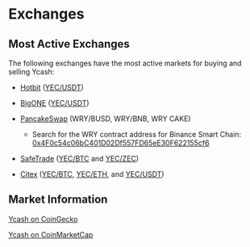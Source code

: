 # Exchanges

## Most Active Exchanges

The following exchanges have the most active markets for buying and selling Ycash:

* [Hotbit](https://www.hotbit.io/) ([YEC/USDT](https://www.hotbit.io/exchange?symbol=YEC_USDT))

* [BigONE](https://big.one) ([YEC/USDT](https://big.one/trade/YEC-USDT))

* [PancakeSwap](https://exchange.pancakeswap.finance/#/swap) (WRY/BUSD, WRY/BNB, WRY CAKE)
    - Search for the WRY contract address for Binance Smart Chain: [0x4F0c54c06bC401D02Df557FD65eE30F622155cf6](https://bscscan.com/token/0x4F0c54c06bC401D02Df557FD65eE30F622155cf6)

* [SafeTrade](https://www.safe.trade) ([YEC/BTC](https://safe.trade/trading/yecbtc) and [YEC/ZEC](https://safe.trade/trading/yeczec))

* [Citex](https://www.citex.co.kr) ([YEC/BTC](https://www.citex.co.kr/#/trade/YEC_BTC), [YEC/ETH](https://www.citex.co.kr/#/trade/YEC_ETH), and [YEC/USDT](https://www.citex.co.kr/#/trade/YEC_USDT))


## Market Information

[Ycash on CoinGecko](https://www.coingecko.com/en/coins/ycash)

[Ycash on CoinMarketCap](https://coinmarketcap.com/currencies/ycash/)